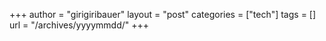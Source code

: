 +++
author     = "girigiribauer"
layout     = "post"
categories = ["tech"]
tags       = []
url = "/archives/yyyymmdd/"
+++
